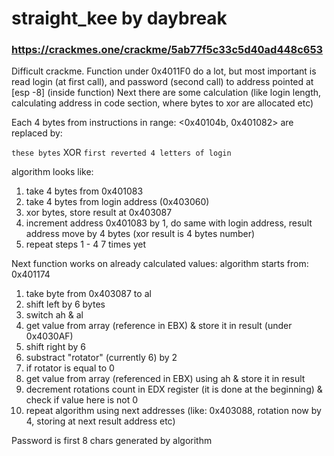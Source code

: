 # straight_kee by daybreak
### https://crackmes.one/crackme/5ab77f5c33c5d40ad448c653

Difficult crackme. Function under 0x4011F0 do a lot, but most important is read login (at first call), and password (second call) to address pointed at [esp -8] (inside function)
Next there are some calculation (like login length, calculating address in code section, where bytes to xor are allocated etc)

Each 4 bytes from instructions in range: <0x40104b, 0x401082> are replaced by:

`these bytes` XOR `first reverted 4 letters of login`

algorithm looks like:
1) take 4 bytes from 0x401083
2) take 4 bytes from login address (0x403060)
3) xor bytes, store result at 0x403087
4) increment address 0x401083 by 1, do same with login address, result address move by 4 bytes (xor result is 4 bytes number)
5) repeat steps 1 - 4 7 times yet

Next function works on already calculated values:
algorithm starts from: 0x401174

1) take byte from 0x403087 to al
2) shift left by 6 bytes
3) switch ah & al
4) get value from array (reference in EBX) & store it in result (under 0x4030AF)
5) shift right by 6
6) substract "rotator" (currently 6) by 2
7) if rotator is equal to 0
8) get value from array (referenced in EBX) using ah & store it in result
9) decrement rotations count in EDX register (it is done at the beginning) & check if value here is not 0
10) repeat algorithm using next addresses (like: 0x403088, rotation now by 4, storing at next result address etc)

Password is first 8 chars generated by algorithm
